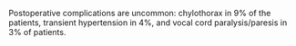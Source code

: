 Postoperative complications are uncommon: chylothorax in 9% of the patients, transient hypertension in 4%, and vocal cord paralysis/paresis in 3% of patients.